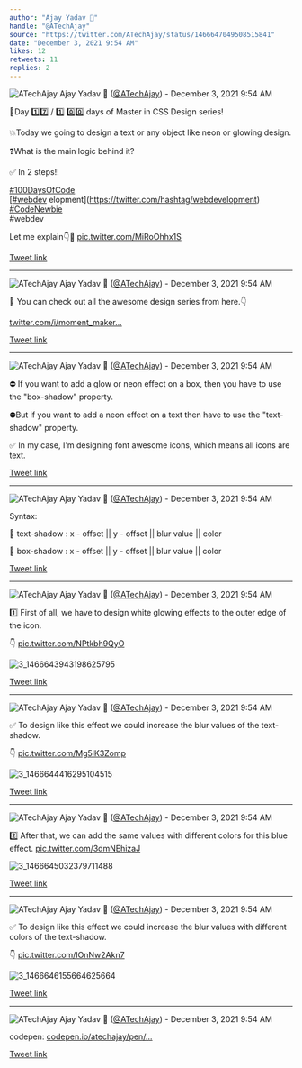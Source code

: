 ```yaml
---
author: "Ajay Yadav 🎯"
handle: "@ATechAjay"
source: "https://twitter.com/ATechAjay/status/1466647049508515841"
date: "December 3, 2021 9:54 AM"
likes: 12
retweets: 11
replies: 2
---
```

![ATechAjay](https://pbs.twimg.com/profile_images/1485567675111981057/mLsrcZdB_normal.jpg)
Ajay Yadav 🎯 ([@ATechAjay](https://twitter.com/ATechAjay)) - December 3, 2021 9:54 AM

💚Day 1️⃣7️⃣ /  1️⃣ 0️⃣0️⃣ days of Master in CSS Design series!

💥Today we going to design a text or any object like neon or glowing design.

❓What is the main logic behind it?

✅ In 2 steps!!

[#100DaysOfCode](https://twitter.com/hashtag/100DaysOfCode)  
[[#webdev](https://twitter.com/hashtag/webdev) elopment](https://twitter.com/hashtag/webdevelopment)  
[#CodeNewbie](https://twitter.com/hashtag/CodeNewbie)  
#webdev 

Let me explain👇🧵 [pic.twitter.com/MiRoOhhx1S](https://twitter.com/ATechAjay/status/1466647049508515841/photo/1)

[Tweet link](https://twitter.com/ATechAjay/status/1466647049508515841)

---

![ATechAjay](https://pbs.twimg.com/profile_images/1485567675111981057/mLsrcZdB_normal.jpg)
Ajay Yadav 🎯 ([@ATechAjay](https://twitter.com/ATechAjay)) - December 3, 2021 9:54 AM

💚 You can check out all the awesome design series from here.👇

[twitter.com/i/moment_maker…](https://twitter.com/i/moment_maker/preview/1461927674469777412)

[Tweet link](https://twitter.com/ATechAjay/status/1466647052759154688)

---

![ATechAjay](https://pbs.twimg.com/profile_images/1485567675111981057/mLsrcZdB_normal.jpg)
Ajay Yadav 🎯 ([@ATechAjay](https://twitter.com/ATechAjay)) - December 3, 2021 9:54 AM

⛔ If you want to add a glow or neon effect on a box, then you have to use the "box-shadow" property.

⛔But if you want to add a neon effect on a text then have to use the "text-shadow" property.

✅ In my case, I'm designing font awesome icons, which means all icons are text.

[Tweet link](https://twitter.com/ATechAjay/status/1466647055460306946)

---

![ATechAjay](https://pbs.twimg.com/profile_images/1485567675111981057/mLsrcZdB_normal.jpg)
Ajay Yadav 🎯 ([@ATechAjay](https://twitter.com/ATechAjay)) - December 3, 2021 9:54 AM

Syntax:

📌 text-shadow : x - offset || y - offset || blur value || color

📌 box-shadow : x - offset || y - offset || blur value || color

[Tweet link](https://twitter.com/ATechAjay/status/1466647058308218880)

---

![ATechAjay](https://pbs.twimg.com/profile_images/1485567675111981057/mLsrcZdB_normal.jpg)
Ajay Yadav 🎯 ([@ATechAjay](https://twitter.com/ATechAjay)) - December 3, 2021 9:54 AM

1️⃣ First of all, we have to design white glowing effects to the outer edge of the icon.

👇 [pic.twitter.com/NPtkbh9QyO](https://twitter.com/ATechAjay/status/1466647061042892804/photo/1)

![3_1466643943198625795](https://pbs.twimg.com/media/FFqQ5U5VEAMgssF.jpg)

[Tweet link](https://twitter.com/ATechAjay/status/1466647061042892804)

---

![ATechAjay](https://pbs.twimg.com/profile_images/1485567675111981057/mLsrcZdB_normal.jpg)
Ajay Yadav 🎯 ([@ATechAjay](https://twitter.com/ATechAjay)) - December 3, 2021 9:54 AM

✅ To design like this effect we could increase the blur values of the text-shadow.

👇 [pic.twitter.com/Mg5lK3Zomp](https://twitter.com/ATechAjay/status/1466647067187548164/photo/1)

![3_1466644416295104515](https://pbs.twimg.com/media/FFqRU3UUcAM4EFJ.jpg)

[Tweet link](https://twitter.com/ATechAjay/status/1466647067187548164)

---

![ATechAjay](https://pbs.twimg.com/profile_images/1485567675111981057/mLsrcZdB_normal.jpg)
Ajay Yadav 🎯 ([@ATechAjay](https://twitter.com/ATechAjay)) - December 3, 2021 9:54 AM

2️⃣ After that, we can add the same values with different colors for this blue effect. [pic.twitter.com/3dmNEhizaJ](https://twitter.com/ATechAjay/status/1466647069934850053/photo/1)

![3_1466645032379711488](https://pbs.twimg.com/media/FFqR4uaVgAA5oQk.jpg)

[Tweet link](https://twitter.com/ATechAjay/status/1466647069934850053)

---

![ATechAjay](https://pbs.twimg.com/profile_images/1485567675111981057/mLsrcZdB_normal.jpg)
Ajay Yadav 🎯 ([@ATechAjay](https://twitter.com/ATechAjay)) - December 3, 2021 9:54 AM

✅ To design like this effect we could increase the blur values with different colors of the text-shadow.

👇 [pic.twitter.com/IOnNw2Akn7](https://twitter.com/ATechAjay/status/1466647076276629505/photo/1)

![3_1466646155664625664](https://pbs.twimg.com/media/FFqS6G-VEAAu45b.jpg)

[Tweet link](https://twitter.com/ATechAjay/status/1466647076276629505)

---

![ATechAjay](https://pbs.twimg.com/profile_images/1485567675111981057/mLsrcZdB_normal.jpg)
Ajay Yadav 🎯 ([@ATechAjay](https://twitter.com/ATechAjay)) - December 3, 2021 9:54 AM

codepen:
[codepen.io/atechajay/pen/…](https://codepen.io/atechajay/pen/gOGpQPm)

[Tweet link](https://twitter.com/ATechAjay/status/1466647079522955264)